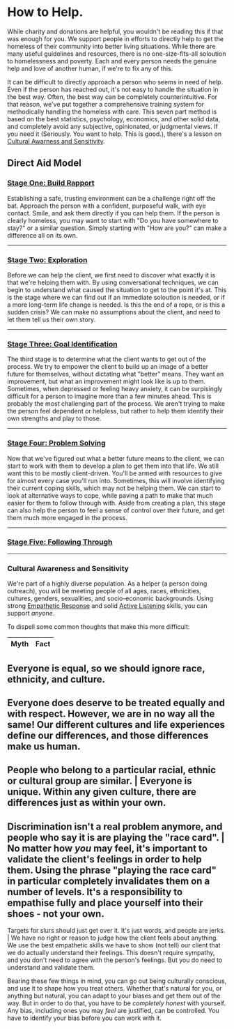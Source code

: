 # How to Help.

While charity and donations are helpful, you wouldn't be reading this if that was enough for you. We support people in efforts to directly help to get the homeless of their community into better living situations. While there are many useful guidelines and resources, there is no one-size-fits-all soloution to homelessness and poverty. Each and every person needs the genuine help and love of another human, if we're to fix any of this.

It can be difficult to directly approach a person who seems in need of help. Even if the person has reached out, it's not easy to handle the situation in the best way. Often, the best way can be completely counterintuitive. For that reason, we've put together a comprehensive training system for methodically handling the homeless with care. This seven part method is based on the best statistics, psychology, economics, and other solid data, and completely avoid any subjective, opinionated, or judgmental views. If you need it (Seriously. You want to help. This is good.), there's a lesson on [Cultural Awarness and Sensitivity](#cultural-awareness-and-sensitivity). 

## Direct Aid Model

### [Stage One: Build Rapport](./training-direct-stage-one)
Establishing a safe, trusting environment can be a challenge right off the bat. Approach the person with a confident, purposeful walk, with eye contact. Smile, and ask them directly if you can help them. If the person is clearly homeless, you may want to start with "Do you have somewhere to stay?" or a similar question. Simply starting with "How are you?" can make a difference all on its own.

- - -

### [Stage Two: Exploration](training-direct-stage-two)
Before we can help the client, we first need to discover what exactly it is that we're helping them with. By using conversational techniques, we can begin to understand what caused the situation to get to the point it's at. This is the stage where we can find out if an immediate soloution is needed, or if a more long-term life change is needed. Is this the end of a rope, or is this a sudden crisis? We can make no assumptions about the client, and need to let them tell us their own story.

- - -

### [Stage Three: Goal Identification](training-direct-stage-three)
The third stage is to determine what the client wants to get out of the process. We try to empower the client to build up an image of a better future for themselves, without dictating what "better" means. They want an improvement, but what an improvement might look like is up to them. Sometimes, when depressed or feeling heavy anxiety, it can be surpisingly difficult for a person to imagine more than a few minutes ahead. This is probably the most challenging part of the process. We aren't trying to make the person feel dependent or helpless, but rather to help them identify their own strengths and play to those.

- - -

### [Stage Four: Problem Solving](training-direct-stage-four)
Now that we've figured out what a better future means to the client, we can start to work with them to develop a plan to get them into that life. We still want this to be mostly client-driven. You'll be armed with resources to give for almost every case you'll run into. Sometimes, this will involve identifying their current coping skills, which may not be helping them. We can start to look at alternative ways to cope, while paving a path to make that much easier for them to follow through with. Aside from creating a plan, this stage can also help the person to feel a sense of control over their future, and get them much more engaged in the process.

- - -

### [Stage Five: Following Through](training-direct-stage-five)

- - -

### Cultural Awareness and Sensitivity ###
We're part of a highly diverse population. As a helper (a person doing outreach), you will be meeting people of all ages, races, ethnicities, cultures, genders, sexualities, and socio-economic backgrounds. Using strong [Empathetic Response](training-direct-stage-one-empathetic-response) and solid [Active Listening](training-direct-stage-one#reflection--paraphrasing) skills, you can support _anyone_.

To dispell some common thoughts that make this more difficult:


Myth | Fact
--- | ---
Everyone is equal, so we should ignore race, ethnicity, and culture. 
---
Everyone does deserve to be treated equally and with respect. However, we are in no way all the same! Our different cultures and life experiences define our differences, and those differences make us human.
---
People who belong to a particular racial, ethnic or cultural group are similar. | Everyone is unique. Within any given culture, there are differences just as within your own.
---
Discrimination isn't a real problem anymore, and people who say it is are playing the "race card". | No matter how _you_ may feel, it's important to validate the client's feelings in order to help them. Using the phrase "playing the race card" in particular completely invalidates them on a number of levels. It's a responsibility to empathise fully and place yourself into their shoes - not your own.
---
Targets for slurs should just get over it. It's just words, and people are jerks. | We have no right or reason to judge how the client feels about anything. We use the best empathetic skills we have to show (not tell) our client that we do actually understand their feelings. This doesn't require sympathy, and you don't need to agree with the person's feelings. But you do need to understand and validate them.

Bearing these few things in mind, you can go out being culturally conscious, and use it to shape how you treat others. Whether that's natural for you, or anything but natural, you can adapt to your biases and get them out of the way. But in order to do that, you have to be _completely honest_ with yourself. Any bias, including ones you may _feel_ are justified, can be controlled. You have to identify your bias before you can work with it.
